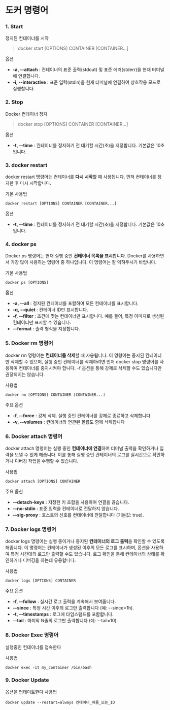 # 도커 명령어

### 1. Start

정지된 컨테이너를 시작

> docker start [OPTIONS] CONTAINER [CONTAINER...]

옵션

* **-a, --attach** : 컨테이너의 표준 출력(stdout) 및 표준 에러(stderr)을 현재 터미널에 연결합니다.
* **-i, --interactive** : 표준 입력(stdin)을 현재 터미널에 연결하여 상호작용 모드로 실행합니다.

### 2. Stop

Docker 컨테이너 정지

> docker stop [OPTIONS] CONTAINER [CONTAINER...]

옵션

* **-t, --time** : 컨테이너를 정지하기 전 대기할 시간(초)을 지정합니다. 기본값은 10초입니다.

### 3. docker restart

docker restart 명령어는 컨테이너를 **다시 시작**할 때 사용됩니다. 먼저 컨테이너를 정지한 후 다시 시작합니다.

기본 사용법

```
docker restart [OPTIONS] CONTAINER [CONTAINER...]
```

옵션

* **-t, --time** : 컨테이너를 정지하기 전 대기할 시간(초)을 지정합니다. 기본값은 10초입니다.

### 4. docker ps

Docker ps 명령어는 현재 실행 중인 **컨테이너 목록을 표시**합니다. Docker를 사용하면서 가장 많이 사용하는 명령어 중 하나입니다. 이 명령어는 잘 익혀두시기 바랍니다.

기본 사용법

```
docker ps [OPTIONS]
```

옵션

* **-a, --all** : 정지된 컨테이너를 포함하여 모든 컨테이너를 표시합니다.
* **-q, --quiet** : 컨테이너 ID만 표시합니다.
* **-f, --filter** : 조건에 맞는 컨테이너만 표시합니다. 예를 들어, 특정 이미지로 생성된 컨테이너만 표시할 수 있습니다.
* **--format** : 출력 형식을 지정합니다.

### 5. Docker rm 명령어

docker rm 명령어는 **컨테이너를 삭제**할 때 사용됩니다. 이 명령어는 중지된 컨테이너만 삭제할 수 있으며, 실행 중인 컨테이너를 삭제하려면 먼저 docker stop 명령어를 사용하여 컨테이너를 중지시켜야 합니다. -f 옵션을 통해 강제로 삭제할 수도 있습니다만 권장되지는 않습니다.

사용법

```
docker rm [OPTIONS] CONTAINER [CONTAINER...]
```

주요 옵션

* **-f, --force** : 강제 삭제. 실행 중인 컨테이너를 강제로 종료하고 삭제합니다.
* **-v, --volumes** : 컨테이너와 연관된 볼륨도 함께 삭제합니다

### 6. Docker attach 명령어

docker attach 명령어는 실행 중인 **컨테이너에 연결**하여 터미널 출력을 확인하거나 입력을 보낼 수 있게 해줍니다. 이를 통해 실행 중인 컨테이너의 로그를 실시간으로 확인하거나 디버깅 작업을 수행할 수 있습니다.

사용법

```
docker attach [OPTIONS] CONTAINER
```

주요 옵션

* **--detach-keys** : 지정한 키 조합을 사용하여 연결을 끊습니다.
* **--no-stdin** : 표준 입력을 컨테이너로 전달하지 않습니다.
* **--sig-proxy** : 호스트의 신호를 컨테이너에 전달합니다 (기본값: true).

### 7. Docker logs 명령어

docker logs 명령어는 실행 중이거나 중지된 **컨테이너의 로그 출력**을 확인할 수 있도록 해줍니다. 이 명령어는 컨테이너가 생성된 이후의 모든 로그를 표시하며, 옵션을 사용하여 특정 시간대의 로그만 출력할 수도 있습니다. 로그 확인을 통해 컨테이너의 상태를 확인하거나 디버깅을 하는데 유용합니다.

사용법

```
docker logs [OPTIONS] CONTAINER
```

주요 옵션

* **-f, --follow** : 실시간 로그 출력을 계속해서 보여줍니다.
* **--since** : 특정 시간 이후의 로그만 출력합니다 (예: --since=1h).
* **-t, --timestamps** : 로그에 타임스탬프를 포함합니다.
* **--tail** : 마지막 N줄의 로그만 출력합니다 (예: --tail=10).

###  8. Docker Exec 명령어

실행중인 컨테이너를 접속한다

사용법

```
docker exec -it my_container /bin/bash
```
### 9. Docker Update
옵션을 업데이트한다
사용법
```
docker update --restart=always 컨테이너_이름_또는_ID
```